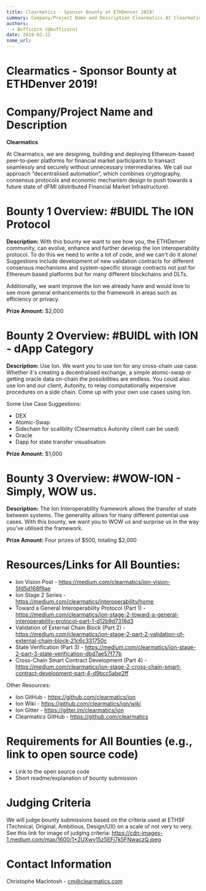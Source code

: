 ```yaml
---
title: Clearmatics - Sponsor Bounty at ETHDenver 2019!
summary: Company/Project Name and Description Clearmatics At Clearmatics, we are designing, building and deploying Ethereum-based peer-to-peer platforms for financial market participants to transact seamlessly and securely without unnecessary intermediaries. We call our approach “decentralised automation”, which combines cryptography, consensus protocols and economic mechanism design to push towards a future state of dFMI (distributed Financial Market Infrastructure). Bounty 1 Overview- -BUIDL The ION Pr
authors:
  - Bufficorn (@bufficorn)
date: 2019-02-12
some_url: 
---
```


# Clearmatics - Sponsor Bounty at ETHDenver 2019!

# Company/Project Name and Description

**Clearmatics**

At Clearmatics, we are designing, building and deploying Ethereum-based peer-to-peer platforms for financial market participants to transact seamlessly and securely without unnecessary intermediaries. We call our approach “decentralised automation”, which combines cryptography, consensus protocols and economic mechanism design to push towards a future state of dFMI (distributed Financial Market Infrastructure).

# Bounty 1 Overview: #BUIDL The ION Protocol

**Description:** With this bounty we want to see how you, the ETHDenver community, can evolve, enhance and further develop the Ion interoperability protocol. To do this we need to write a lot of code, and we can't do it alone! Suggestions include development of new validation contracts for different consensus mechanisms and system-specific storage contracts not just for Ethereum based platforms but for many different blockchains and DLTs.

Additionally, we want improve the Ion we already have and would love to see more general enhancements to the framework in areas such as efficiency or privacy.

**Prize Amount:** $2,000

# Bounty 2 Overview: #BUIDL with ION - dApp Category

**Description:** Use Ion. We want you to use Ion for any cross-chain use case. Whether it's creating a decentralised exchange, a simple atomic-swap or getting oracle data on-chain the possibilities are endless. You could also use Ion and our client, Autonity, to relay computationally expensive procedures on a side chain. Come up with your own use cases using Ion.

Some Use Case Suggestions:
- DEX
- Atomic-Swap
- Sidechain for scaliblity (Clearmatics Autonity client can be used)
- Oracle 
- Dapp for state transfer visualisation 

**Prize Amount:** $1,000


# Bounty 3 Overview: #WOW-ION - Simply, WOW us.

**Description:** The Ion Interoperability framework allows the transfer of state between systems. The generality allows for many different potential use cases. With this bounty, we want you to WOW us and surprise us in the way you've utilised the framework. 

**Prize Amount:** Four prizes of $500, totaling $2,000


# Resources/Links for All Bounties:
- Ion Vision Post - https://medium.com/clearmatics/ion-vision-5fd5d168f9ae 
- Ion Stage 2 Series - https://medium.com/clearmatics/interoperability/home 
- Toward a General Interoperability Protocol (Part 1) - https://medium.com/clearmatics/ion-stage-2-toward-a-general-interoperability-protocol-part-1-d12b9d7316d3 
- Validation of External Chain Block (Part 2) - https://medium.com/clearmatics/ion-stage-2-part-2-validation-of-external-chain-block-21c6c331750c 
- State Verification (Part 3) - https://medium.com/clearmatics/ion-stage-2-part-3-state-verification-dbd7ae57f77b 
- Cross-Chain Smart Contract Development (Part 4) - https://medium.com/clearmatics/ion-stage-2-cross-chain-smart-contract-development-part-4-d9bcc5abe2ff

Other Resources:
- Ion GitHub - https://github.com/clearmatics/ion 
- Ion Wiki - https://github.com/clearmatics/ion/wiki
- Ion Gitter - https://gitter.im/clearmatics/ion
- Clearmatics GitHub - https://github.com/clearmatics


# Requirements for All Bounties (e.g., link to open source code)

- Link to the open source code
- Short readme/explanation of bounty submission

# Judging Criteria

We will judge bounty submissions based on the criteria used at ETHSF (Technical, Original, Ambitious, Design/UX) on a scale of not very to very. See this link for image of judging criteria: https://cdn-images-1.medium.com/max/1600/1*2UXwv15z5EFj7k5FNwaczQ.jpeg

# Contact Information

Christophe MacIntosh - cm@clearmatics.com



